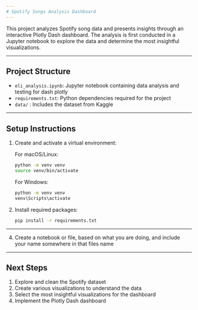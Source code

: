 ```yaml
---
# Spotify Songs Analysis Dashboard
---
```


This project analyzes Spotify song data and presents insights through an interactive Plotly Dash dashboard. The analysis is first conducted in a Jupyter notebook to explore the data and determine the most insightful visualizations.

---
## Project Structure
- `eli_analysis.ipynb`: Jupyter notebook containing data analysis and testing for dash plotly
- `requirements.txt`: Python dependencies required for the project
- `data/` : Includes the dataset from Kaggle
---
## Setup Instructions

1. Create and activate a virtual environment:

   For macOS/Linux:
   ```bash
   python -m venv venv
   source venv/bin/activate
   ```

   For Windows:
   ```bash
   python -m venv venv
   venv\Scripts\activate
   ```

2. Install required packages:
   ```bash
   pip install -r requirements.txt
   ```
---
4. Create a notebook or file, based on what you are doing, and include your name somewhere in that files name
---
## Next Steps
1. Explore and clean the Spotify dataset
2. Create various visualizations to understand the data
3. Select the most insightful visualizations for the dashboard
4. Implement the Plotly Dash dashboard